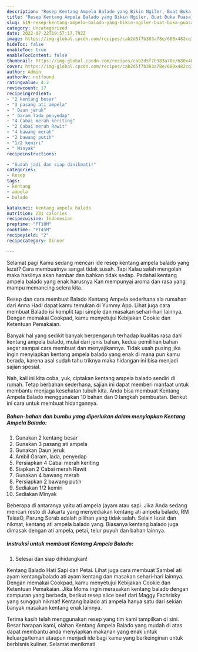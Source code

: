 ```yaml
---
description: "Resep Kentang Ampela Balado yang Bikin Ngiler, Buat Buka Puasa}"
title: "Resep Kentang Ampela Balado yang Bikin Ngiler, Buat Buka Puasa}"
slug: 619-resep-kentang-ampela-balado-yang-bikin-ngiler-buat-buka-puasa
category: Uncategorized
date: 2022-07-22T19:57:17.792Z
image: https://img-global.cpcdn.com/recipes/cab2d5f7b383a78e/680x482cq70/kentang-ampela-balado-foto-resep-utama.jpg
hideToc: false
enableToc: true
enableTocContent: false
thumbnail: https://img-global.cpcdn.com/recipes/cab2d5f7b383a78e/680x482cq70/kentang-ampela-balado-foto-resep-utama.jpg
cover: https://img-global.cpcdn.com/recipes/cab2d5f7b383a78e/680x482cq70/kentang-ampela-balado-foto-resep-utama.jpg
author: Admin
authorAv: notfound
ratingvalue: 4.2
reviewcount: 17
recipeingredient:
- "2 kentang besar"
- "3 pasang ati ampela"
- " Daun jeruk"
- " Garam lada penyedap"
- "4 Cabai merah keriting"
- "2 Cabai merah Rawit"
- "4 bawang merah"
- "2 bawang putih"
- "1/2 kemiri"
- " Minyak"
recipeinstructions:

- "Sudah jadi dan siap dinikmati!"
categories:
- Resep
tags:
- kentang
- ampela
- balado

katakunci: kentang ampela balado 
nutrition: 231 calories
recipecuisine: Indonesian
preptime: "PT18M"
cooktime: "PT45M"
recipeyield: "2"
recipecategory: Dinner

---
```



Selamat pagi Kamu sedang mencari ide resep kentang ampela balado yang lezat? Cara membuatnya sangat tidak susah. Tapi Kalau salah mengolah maka hasilnya akan hambar dan bahkan tidak sedap. Padahal kentang ampela balado yang enak harusnya Kan mempunyai aroma dan rasa yang mampu memancing selera kita.


Resep dan cara membuat Balado Kentang Ampela sederhana ala rumahan dari Anna Hadi dapat kamu temukan di Yummy App. Lihat juga cara membuat Balado isi komplit tapi simple dan masakan sehari-hari lainnya. Dengan memakai Cookpad, kamu menyetujui Kebijakan Cookie dan Ketentuan Pemakaian.

Banyak hal yang sedikit banyak berpengaruh terhadap kualitas rasa dari kentang ampela balado, mulai dari jenis bahan, kedua pemilihan bahan segar sampai cara membuat dan menyajikannya. Tidak usah pusing jika ingin menyiapkan kentang ampela balado yang enak di mana pun kamu berada, karena asal sudah tahu triknya maka hidangan ini bisa menjadi sajian spesial.


Nah, kali ini kita coba, yuk, ciptakan kentang ampela balado sendiri di rumah. Tetap berbahan sederhana, sajian ini dapat memberi manfaat untuk membantu menjaga kesehatan tubuh kita. Anda bisa membuat Kentang Ampela Balado menggunakan 10 bahan dan 0 langkah pembuatan. Berikut ini cara untuk membuat hidangannya.

<!--inarticleads1-->

##### Bahan-bahan dan bumbu yang diperlukan dalam menyiapkan Kentang Ampela Balado:

1. Gunakan 2 kentang besar
1. Gunakan 3 pasang ati ampela
1. Gunakan  Daun jeruk
1. Ambil  Garam, lada, penyedap
1. Persiapkan 4 Cabai merah keriting
1. Siapkan 2 Cabai merah Rawit
1. Gunakan 4 bawang merah
1. Persiapkan 2 bawang putih
1. Sediakan 1/2 kemiri
1. Sediakan  Minyak


Beberapa di antaranya yaitu ati ampela (ayam atau sapi. Jika Anda sedang mencari resto di Jakarta yang menyediakan kentang ati ampela balado, RM TalaaO, Parung Serab adalah pilihan yang tidak salah. Selain lezat dan nikmat, kentang ati ampela balado yang. Biasanya kentang balado juga dimasak dengan ati ampela, petai, telur puyuh dan bahan lainnya. 

<!--inarticleads2-->

##### Instruksi untuk membuat Kentang Ampela Balado:


1. Selesai dan siap dihidangkan!

Kentang Balado Hati Sapi dan Petai. Lihat juga cara membuat Sambel ati ayam kentang/balado ati ayam kentang dan masakan sehari-hari lainnya. Dengan memakai Cookpad, kamu menyetujui Kebijakan Cookie dan Ketentuan Pemakaian. Jika Moms ingin merasakan kentang balado dengan campuran yang berbeda, berikut resep slice beef dari Maggy Fachrisky yang sungguh nikmat! Kentang balado ati ampela hanya satu dari sekian banyak masakan kentang enak lainnya. 

Terima kasih telah menggunakan resep yang tim kami tampilkan di sini. Besar harapan kami, olahan Kentang Ampela Balado yang mudah di atas dapat membantu anda menyiapkan makanan yang enak untuk keluarga/teman ataupun menjadi ide bagi kamu yang berkeinginan untuk berbisnis kuliner. Selamat menikmati
